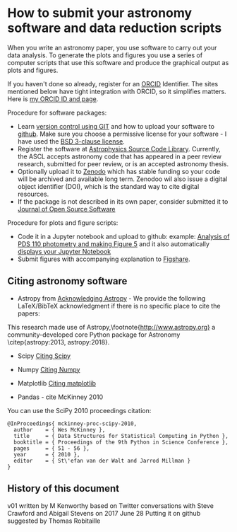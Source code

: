 # How to submit your astronomy software and data reduction scripts

When you write an astronomy paper, you use software to carry out your data analysis. To generate the plots and figures you use a series of computer scripts that use this software and produce the graphical output as plots and figures.

If you haven't done so already, register for an [ORCID](https://orcid.org/) Identifier. The sites mentioned below have tight integration with ORCID, so it simplifies matters. Here is [my ORCID ID and page](http://orcid.org/0000-0002-7064-8270).

Procedure for software packages:

  * Learn [version control using GIT](http://nyuccl.org/pages/GitTutorial/) and how to upload your software to [github](https://github.com/). Make sure you choose a permissive license for your software - I have used the [BSD 3-clause license](https://github.com/mkenworthy/pds_110_exorings/blob/master/LICENSE).
  * Register the software at [Astrophysics Source Code Library](http://ascl.net//submissions).  Currently, the ASCL accepts astronomy code that has appeared in a peer review research, submitted for peer review, or is an accepted astronomy thesis.
  * Optionally upload it to [Zenodo](https://zenodo.org/) which has stable funding so your code will be archived and available long term. Zenodoo wil also issue a digital object identifier (DOI), which is the standard way to cite digital resources.
  * If the package is not described in its own paper, consider submitted it to [Journal of Open Source Software](http://joss.theoj.org/)


Procedure for plots and figure scripts:

  * Code it in a Jupyter notebook and upload to github:
 example: [Analysis of PDS 110 photometry and making Figure 5](https://github.com/mkenworthy/pds_110_exorings) and it also automatically [displays your Jupyter Notebook](https://github.com/mkenworthy/pds_110_exorings/blob/master/plot_PDS_110_exoring_fig_5.ipynb)
  * Submit figures with accompanying explanation to [Figshare](https://figshare.com/).


## Citing astronomy software


  * Astropy from [Acknowledging Astropy](https://www.astropy.org/acknowledging.html) - We provide the following LaTeX/BibTeX acknowledgment if there is no specific place to cite the papers:

This research made use of Astropy,\footnote{http://www.astropy.org} a community-developed core Python package for Astronomy \citep{astropy:2013, astropy:2018}.
 
  * Scipy [Citing Scipy](https://www.scipy.org/citing.html)
 
  * Numpy [Citing Numpy](https://academia.stackexchange.com/questions/120718/cite-numpy-in-bibtex)
 
  * Matplotlib [Citing matplotlib](https://matplotlib.org/citing.html)
 
  * Pandas - cite McKinney 2010
  
  You can use the SciPy 2010 proceedings citation: 

    @InProceedings{ mckinney-proc-scipy-2010, 
      author    = { Wes McKinney }, 
      title     = { Data Structures for Statistical Computing in Python }, 
      booktitle = { Proceedings of the 9th Python in Science Conference }, 
      pages     = { 51 - 56 }, 
      year      = { 2010 }, 
      editor    = { St\'efan van der Walt and Jarrod Millman } 
    } 


## History of this document

v01 written by M Kenworthy based on Twitter conversations with Steve Crawford and Abigail Stevens on 2017 June 28
Putting it on github suggested by Thomas Robitaille

